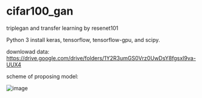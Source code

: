 # cifar100_gan
triplegan and transfer learning by resenet101

Python 3
install keras, tensorflow, tensorflow-gpu, and scipy.

downlowad data: https://drive.google.com/drive/folders/1Y2R3umGS0Vrz0UwDsY8fgsxI9va-UUX4

scheme of proposing model:

![image](https://user-images.githubusercontent.com/52605366/235889510-4ddbf2e9-6ac2-4404-8c02-74fb2bd45e11.png)
